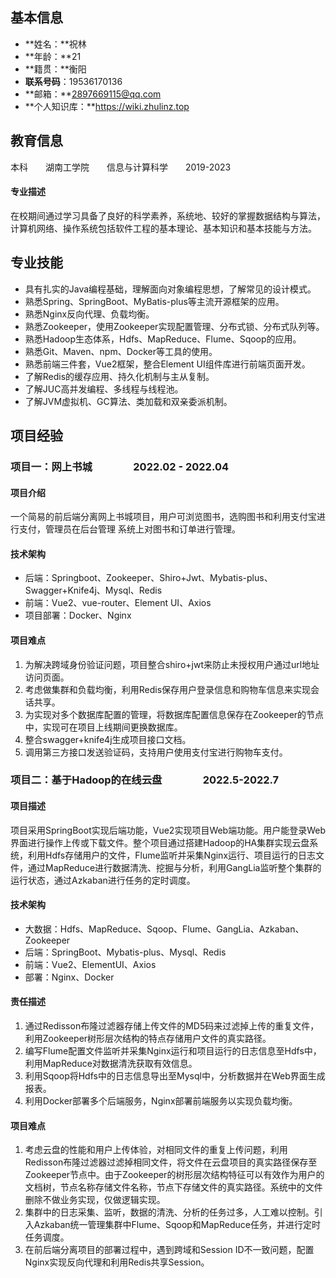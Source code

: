 ## 基本信息

- **姓名：**祝林
- **年龄：**21
- **籍贯：**衡阳
- **联系号码**：19536170136
- **邮箱：**2897669115@qq.com
- **个人知识库：**https://wiki.zhulinz.top

## 教育信息

本科  湖南工学院  信息与计算科学  2019-2023

#### 专业描述

在校期间通过学习具备了良好的科学素养，系统地、较好的掌握数据结构与算法，计算机网络、操作系统包括软件工程的基本理论、基本知识和基本技能与方法。

## 专业技能

- 具有扎实的Java编程基础，理解面向对象编程思想，了解常见的设计模式。
- 熟悉Spring、SpringBoot、MyBatis-plus等主流开源框架的应用。
- 熟悉Nginx反向代理、负载均衡。
- 熟悉Zookeeper，使用Zookeeper实现配置管理、分布式锁、分布式队列等。
- 熟悉Hadoop生态体系，Hdfs、MapReduce、Flume、Sqoop的应用。
- 熟悉Git、Maven、npm、Docker等工具的使用。
- 熟悉前端三件套，Vue2框架，整合Element UI组件库进行前端页面开发。
- 了解Redis的缓存应用、持久化机制与主从复制。
- 了解JUC高并发编程、多线程与线程池。
- 了解JVM虚拟机、GC算法、类加载和双亲委派机制。

## 项目经验 

### 项目一：网上书城    2022.02 - 2022.04

#### 项目介绍

一个简易的前后端分离网上书城项目，用户可浏览图书，选购图书和利用支付宝进行支付，管理员在后台管理 系统上对图书和订单进行管理。 

#### 技术架构

- 后端：Springboot、Zookeeper、Shiro+Jwt、Mybatis-plus、Swagger+Knife4j、Mysql、Redis
- 前端：Vue2、vue-router、Element UI、Axios
- 项目部署：Docker、Nginx

#### 项目难点

1. 为解决跨域身份验证问题，项目整合shiro+jwt来防止未授权用户通过url地址访问页面。 
2. 考虑做集群和负载均衡，利用Redis保存用户登录信息和购物车信息来实现会话共享。 
3. 为实现对多个数据库配置的管理，将数据库配置信息保存在Zookeeper的节点中，实现可在项目上线期间更换数据库。 
4. 整合swagger+knife4j生成项目接口文档。 
5. 调用第三方接口发送验证码，支持用户使用支付宝进行购物车支付。

### 项目二：基于Hadoop的在线云盘    2022.5-2022.7

#### 项目描述

项目采用SpringBoot实现后端功能，Vue2实现项目Web端功能。用户能登录Web界面进行操作上传或下载文件。整个项目通过搭建Hadoop的HA集群实现云盘系统，利用Hdfs存储用户的文件，Flume监听并采集Nginx运行、项目运行的日志文件，通过MapReduce进行数据清洗、挖掘与分析，利用GangLia监听整个集群的运行状态，通过Azkaban进行任务的定时调度。

#### 技术架构

- 大数据：Hdfs、MapReduce、Sqoop、Flume、GangLia、Azkaban、Zookeeper
- 后端：SpringBoot、Mybatis-plus、Mysql、Redis
- 前端：Vue2、ElementUI、Axios
- 部署：Nginx、Docker

#### 责任描述

1. 通过Redisson布隆过滤器存储上传文件的MD5码来过滤掉上传的重复文件，利用Zookeeper树形层次结构的特点存储用户文件的真实路径。
2. 编写Flume配置文件监听并采集Nginx运行和项目运行的日志信息至Hdfs中，利用MapReduce对数据清洗获取有效信息。
3. 利用Sqoop将Hdfs中的日志信息导出至Mysql中，分析数据并在Web界面生成报表。
4. 利用Docker部署多个后端服务，Nginx部署前端服务以实现负载均衡。

#### 项目难点

1. 考虑云盘的性能和用户上传体验，对相同文件的重复上传问题，利用Redisson布隆过滤器过滤掉相同文件，将文件在云盘项目的真实路径保存至Zookeeper节点中。由于Zookeeper的树形层次结构特征可以有效作为用户的文档树，节点名称存储文件名称，节点下存储文件的真实路径。系统中的文件删除不做业务实现，仅做逻辑实现。
2. 集群中的日志采集、监听，数据的清洗、分析的任务过多，人工难以控制。引入Azkaban统一管理集群中Flume、Sqoop和MapReduce任务，并进行定时任务调度。
3. 在前后端分离项目的部署过程中，遇到跨域和Session ID不一致问题，配置Nginx实现反向代理和利用Redis共享Session。

